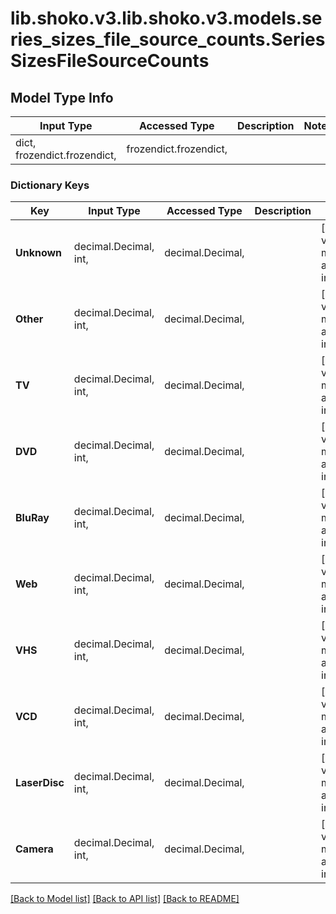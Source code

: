 # lib.shoko.v3.lib.shoko.v3.models.series_sizes_file_source_counts.SeriesSizesFileSourceCounts

## Model Type Info
Input Type | Accessed Type | Description | Notes
------------ | ------------- | ------------- | -------------
dict, frozendict.frozendict,  | frozendict.frozendict,  |  | 

### Dictionary Keys
Key | Input Type | Accessed Type | Description | Notes
------------ | ------------- | ------------- | ------------- | -------------
**Unknown** | decimal.Decimal, int,  | decimal.Decimal,  |  | [optional] value must be a 32 bit integer
**Other** | decimal.Decimal, int,  | decimal.Decimal,  |  | [optional] value must be a 32 bit integer
**TV** | decimal.Decimal, int,  | decimal.Decimal,  |  | [optional] value must be a 32 bit integer
**DVD** | decimal.Decimal, int,  | decimal.Decimal,  |  | [optional] value must be a 32 bit integer
**BluRay** | decimal.Decimal, int,  | decimal.Decimal,  |  | [optional] value must be a 32 bit integer
**Web** | decimal.Decimal, int,  | decimal.Decimal,  |  | [optional] value must be a 32 bit integer
**VHS** | decimal.Decimal, int,  | decimal.Decimal,  |  | [optional] value must be a 32 bit integer
**VCD** | decimal.Decimal, int,  | decimal.Decimal,  |  | [optional] value must be a 32 bit integer
**LaserDisc** | decimal.Decimal, int,  | decimal.Decimal,  |  | [optional] value must be a 32 bit integer
**Camera** | decimal.Decimal, int,  | decimal.Decimal,  |  | [optional] value must be a 32 bit integer

[[Back to Model list]](../../README.md#documentation-for-models) [[Back to API list]](../../README.md#documentation-for-api-endpoints) [[Back to README]](../../README.md)

